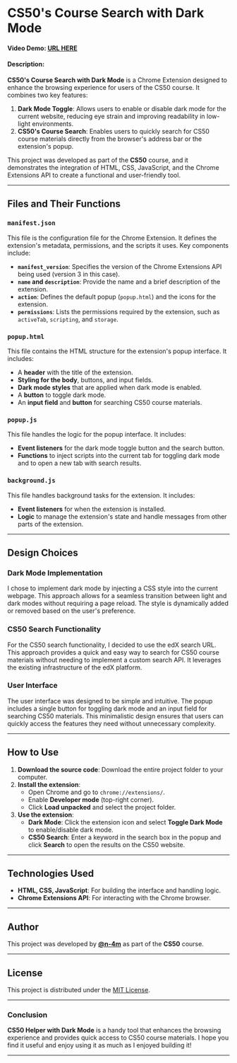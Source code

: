 # CS50's Course Search with Dark Mode

#### Video Demo: [URL HERE](https://www.youtube.com/watch?v=your-video-id)

#### Description:

**CS50's Course Search with Dark Mode** is a Chrome Extension designed to enhance the browsing experience for users of the CS50 course. It combines two key features:

1. **Dark Mode Toggle**: Allows users to enable or disable dark mode for the current website, reducing eye strain and improving readability in low-light environments.
2. **CS50's Course Search**: Enables users to quickly search for CS50 course materials directly from the browser's address bar or the extension's popup.

This project was developed as part of the **CS50** course, and it demonstrates the integration of HTML, CSS, JavaScript, and the Chrome Extensions API to create a functional and user-friendly tool.

---

## Files and Their Functions

### `manifest.json`

This file is the configuration file for the Chrome Extension. It defines the extension's metadata, permissions, and the scripts it uses. Key components include:

- **`manifest_version`**: Specifies the version of the Chrome Extensions API being used (version 3 in this case).
- **`name` and `description`**: Provide the name and a brief description of the extension.
- **`action`**: Defines the default popup (`popup.html`) and the icons for the extension.
- **`permissions`**: Lists the permissions required by the extension, such as `activeTab`, `scripting`, and `storage`.

### `popup.html`

This file contains the HTML structure for the extension's popup interface. It includes:

- A **header** with the title of the extension.
- **Styling for the body**, buttons, and input fields.
- **Dark mode styles** that are applied when dark mode is enabled.
- A **button** to toggle dark mode.
- An **input field** and **button** for searching CS50 course materials.

### `popup.js`

This file handles the logic for the popup interface. It includes:

- **Event listeners** for the dark mode toggle button and the search button.
- **Functions** to inject scripts into the current tab for toggling dark mode and to open a new tab with search results.

### `background.js`

This file handles background tasks for the extension. It includes:

- **Event listeners** for when the extension is installed.
- **Logic** to manage the extension's state and handle messages from other parts of the extension.

---

## Design Choices

### Dark Mode Implementation

I chose to implement dark mode by injecting a CSS style into the current webpage. This approach allows for a seamless transition between light and dark modes without requiring a page reload. The style is dynamically added or removed based on the user's preference.

### CS50 Search Functionality

For the CS50 search functionality, I decided to use the edX search URL. This approach provides a quick and easy way to search for CS50 course materials without needing to implement a custom search API. It leverages the existing infrastructure of the edX platform.

### User Interface

The user interface was designed to be simple and intuitive. The popup includes a single button for toggling dark mode and an input field for searching CS50 materials. This minimalistic design ensures that users can quickly access the features they need without unnecessary complexity.

---

## How to Use

1. **Download the source code**: Download the entire project folder to your computer.
2. **Install the extension**:
   - Open Chrome and go to `chrome://extensions/`.
   - Enable **Developer mode** (top-right corner).
   - Click **Load unpacked** and select the project folder.
3. **Use the extension**:
   - **Dark Mode**: Click the extension icon and select **Toggle Dark Mode** to enable/disable dark mode.
   - **CS50 Search**: Enter a keyword in the search box in the popup and click **Search** to open the results on the CS50 website.

---

## Technologies Used

- **HTML, CSS, JavaScript**: For building the interface and handling logic.
- **Chrome Extensions API**: For interacting with the Chrome browser.

---

## Author

This project was developed by [**@n-4m**](https://github.com/n-4m) as part of the **CS50** course.

---

## License

This project is distributed under the [MIT License](https://opensource.org/licenses/MIT).

---

### Conclusion

**CS50 Helper with Dark Mode** is a handy tool that enhances the browsing experience and provides quick access to CS50 course materials. I hope you find it useful and enjoy using it as much as I enjoyed building it!

---

